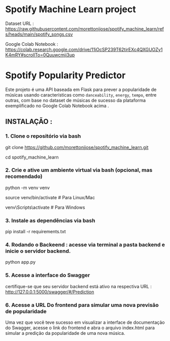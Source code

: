 # Spotify Machine Learn project

Dataset URL : https://raw.githubusercontent.com/morettonijose/spotify_machine_learn/refs/heads/main/spotify_songs.csv 

Google Colab Notebook : https://colab.research.google.com/drive/11iOcSP239T62tirEXc4QXGUOZy1K4mRY#scrollTo=0Quuwcmji3up

# Spotify Popularity Predictor

Este projeto é uma API baseada em Flask para prever a popularidade de músicas usando características como `danceability`, `energy`, `tempo`, entre outras, com base no dataset de músicas de sucesso da plataforma exemplificado no Google Colab Notebook acima .

## INSTALAÇÃO : 

### 1. Clone o repositório via bash

git clone https://github.com/morettonijose/spotify_machine_learn.git

cd spotify_machine_learn

### 2. Crie e ative um ambiente virtual via bash (opcional, mas recomendado)

python -m venv venv

source venv/bin/activate  # Para Linux/Mac

venv\Scripts\activate  # Para Windows

###  3. Instale as dependências via bash

pip install -r requirements.txt

###  4. Rodando o Backeend  : acesse via terminal a pasta backend e inicie o servidor backend. 

python app.py

###  5. Acesse a interface do Swagger

certifique-se que seu servidor backend está ativo na respectiva URL : http://127.0.0.1:5000/swagger/#/Prediction

###  6. Acesse a URL Do frontend para simular uma nova previsão de popularidade

Uma vez que você teve sucesso em visualizar a interface de documentação do Swagger, acesse o link do frontend e abra o arquivo index.html para simular a predição da popularidade de uma nova música. 


